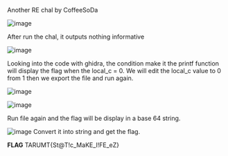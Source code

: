 Another RE chal by CoffeeSoDa

![image](https://github.com/user-attachments/assets/e3f38d24-6ca3-4c8f-a27f-b65659ea09b4)

After run the chal, it outputs nothing informative

![image](https://github.com/user-attachments/assets/5bf2c30b-72bf-4e2b-9f9f-d6ed2794e78f)

Looking into the code with ghidra, the condition make it the printf function will display the flag when the local_c = 0.
We will edit the local_c value to 0 from 1 then we export the file and run again.

![image](https://github.com/user-attachments/assets/ce3e36db-e0ef-4359-b94a-06bda7422b28)

![image](https://github.com/user-attachments/assets/127b9c82-6ca6-4983-ab5f-0bda5830e2fc)

Run file again and the flag will be display in a base 64 string.

![image](https://github.com/user-attachments/assets/8d32584a-c6a9-471f-87f2-ca77377ca7a4)
Convert it into string and get the flag.

**FLAG**
TARUMT{St@T!c_MaKE_l!FE_eZ}
